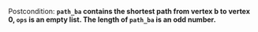 Postcondition: **`path_ba` contains the shortest path from vertex b to vertex 0, `ops` is an empty list. The length of `path_ba` is an odd number.**
